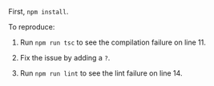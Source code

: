 First, `npm install`.

To reproduce:

1. Run `npm run tsc` to see the compilation failure on line 11.

2. Fix the issue by adding a `?`.

3. Run `npm run lint` to see the lint failure on line 14.
